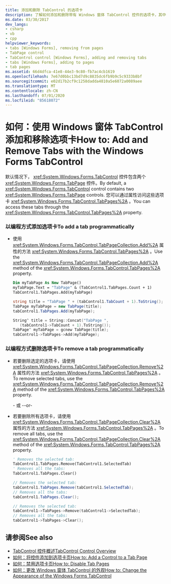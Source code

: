 ```yaml
---
title: 添加和删除 TabControl 的选项卡
description: 了解如何添加和删除带有 Windows 窗体 TabControl 控件的选项卡，其中包含两个 TabPage 控件。 通过 TabPages 属性访问这些选项卡。
ms.date: 03/30/2017
dev_langs:
- csharp
- vb
- cpp
helpviewer_keywords:
- tabs [Windows Forms], removing from pages
- TabPage control
- TabControl control [Windows Forms], adding and removing tabs
- tabs [Windows Forms], adding to pages
- tab pages
ms.assetid: 66d4dfca-41e8-44e3-9c80-fb7ac4cb1619
ms.openlocfilehash: 7e67d0bbc13bd7d9c8835dc6fb9b9c5c9333b8bf
ms.sourcegitcommit: e02d17b2cf9c1258dadda4810a5e6072a0089aee
ms.translationtype: MT
ms.contentlocale: zh-CN
ms.lasthandoff: 07/01/2020
ms.locfileid: "85618072"
---
```

# <a name="how-to-add-and-remove-tabs-with-the-windows-forms-tabcontrol"></a><span data-ttu-id="ee919-104">如何：使用 Windows 窗体 TabControl 添加和移除选项卡</span><span class="sxs-lookup"><span data-stu-id="ee919-104">How to: Add and Remove Tabs with the Windows Forms TabControl</span></span>
<span data-ttu-id="ee919-105">默认情况下， <xref:System.Windows.Forms.TabControl> 控件包含两个 <xref:System.Windows.Forms.TabPage> 控件。</span><span class="sxs-lookup"><span data-stu-id="ee919-105">By default, a <xref:System.Windows.Forms.TabControl> control contains two <xref:System.Windows.Forms.TabPage> controls.</span></span> <span data-ttu-id="ee919-106">您可以通过属性访问这些选项卡 <xref:System.Windows.Forms.TabControl.TabPages%2A> 。</span><span class="sxs-lookup"><span data-stu-id="ee919-106">You can access these tabs through the <xref:System.Windows.Forms.TabControl.TabPages%2A> property.</span></span>  
  
### <a name="to-add-a-tab-programmatically"></a><span data-ttu-id="ee919-107">以编程方式添加选项卡</span><span class="sxs-lookup"><span data-stu-id="ee919-107">To add a tab programmatically</span></span>  
  
- <span data-ttu-id="ee919-108">使用 <xref:System.Windows.Forms.TabControl.TabPageCollection.Add%2A> 属性的方法 <xref:System.Windows.Forms.TabControl.TabPages%2A> 。</span><span class="sxs-lookup"><span data-stu-id="ee919-108">Use the <xref:System.Windows.Forms.TabControl.TabPageCollection.Add%2A> method of the <xref:System.Windows.Forms.TabControl.TabPages%2A> property.</span></span>  
  
    ```vb  
    Dim myTabPage As New TabPage()  
    myTabPage.Text = "TabPage" & (TabControl1.TabPages.Count + 1)  
    TabControl1.TabPages.Add(myTabPage)  
    ```  
  
    ```csharp  
    string title = "TabPage " + (tabControl1.TabCount + 1).ToString();  
    TabPage myTabPage = new TabPage(title);  
    tabControl1.TabPages.Add(myTabPage);  
    ```  
  
    ```cpp  
    String^ title = String::Concat("TabPage ",  
       (tabControl1->TabCount + 1).ToString());  
    TabPage^ myTabPage = gcnew TabPage(title);  
    tabControl1->TabPages->Add(myTabPage);  
    ```  
  
### <a name="to-remove-a-tab-programmatically"></a><span data-ttu-id="ee919-109">以编程方式删除选项卡</span><span class="sxs-lookup"><span data-stu-id="ee919-109">To remove a tab programmatically</span></span>  
  
- <span data-ttu-id="ee919-110">若要删除选定的选项卡，请使用 <xref:System.Windows.Forms.TabControl.TabPageCollection.Remove%2A> 属性的方法 <xref:System.Windows.Forms.TabControl.TabPages%2A> 。</span><span class="sxs-lookup"><span data-stu-id="ee919-110">To remove selected tabs, use the <xref:System.Windows.Forms.TabControl.TabPageCollection.Remove%2A> method of the <xref:System.Windows.Forms.TabControl.TabPages%2A> property.</span></span>  
  
     <span data-ttu-id="ee919-111">\- 或 -</span><span class="sxs-lookup"><span data-stu-id="ee919-111">-or-</span></span>  
  
- <span data-ttu-id="ee919-112">若要删除所有选项卡，请使用 <xref:System.Windows.Forms.TabControl.TabPageCollection.Clear%2A> 属性的方法 <xref:System.Windows.Forms.TabControl.TabPages%2A> 。</span><span class="sxs-lookup"><span data-stu-id="ee919-112">To remove all tabs, use the <xref:System.Windows.Forms.TabControl.TabPageCollection.Clear%2A> method of the <xref:System.Windows.Forms.TabControl.TabPages%2A> property.</span></span>  
  
    ```vb  
    ' Removes the selected tab:  
    TabControl1.TabPages.Remove(TabControl1.SelectedTab)  
    ' Removes all the tabs:  
    TabControl1.TabPages.Clear()  
    ```  
  
    ```csharp  
    // Removes the selected tab:  
    tabControl1.TabPages.Remove(tabControl1.SelectedTab);  
    // Removes all the tabs:  
    tabControl1.TabPages.Clear();  
    ```  
  
    ```cpp  
    // Removes the selected tab:  
    tabControl1->TabPages->Remove(tabControl1->SelectedTab);  
    // Removes all the tabs:  
    tabControl1->TabPages->Clear();  
    ```  
  
## <a name="see-also"></a><span data-ttu-id="ee919-113">请参阅</span><span class="sxs-lookup"><span data-stu-id="ee919-113">See also</span></span>

- [<span data-ttu-id="ee919-114">TabControl 控件概述</span><span class="sxs-lookup"><span data-stu-id="ee919-114">TabControl Control Overview</span></span>](tabcontrol-control-overview-windows-forms.md)
- [<span data-ttu-id="ee919-115">如何：将控件添加到选项卡页</span><span class="sxs-lookup"><span data-stu-id="ee919-115">How to: Add a Control to a Tab Page</span></span>](how-to-add-a-control-to-a-tab-page.md)
- [<span data-ttu-id="ee919-116">如何：禁用选项卡页</span><span class="sxs-lookup"><span data-stu-id="ee919-116">How to: Disable Tab Pages</span></span>](how-to-disable-tab-pages.md)
- [<span data-ttu-id="ee919-117">如何：更改 Windows 窗体 TabControl 的外观</span><span class="sxs-lookup"><span data-stu-id="ee919-117">How to: Change the Appearance of the Windows Forms TabControl</span></span>](how-to-change-the-appearance-of-the-windows-forms-tabcontrol.md)
